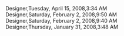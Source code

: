 ﻿Designer,Tuesday, April 15, 2008,3:34 AM  Designer,Saturday, February 2, 2008,9:50 AM  Designer,Saturday, February 2, 2008,9:40 AM  Designer,Thursday, January 31, 2008,3:48 AM